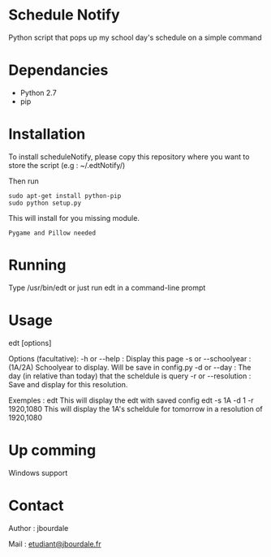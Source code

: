 # Schedule Notify

Python script that pops up my school day's schedule on a simple command

# Dependancies

  - Python 2.7
  - pip
  
# Installation
  
  To install scheduleNotify, please copy this repository where you want to store the script (e.g : ~/.edtNotify/)
  
  Then run
  
    sudo apt-get install python-pip
    sudo python setup.py

  This will install for you missing module. 
  
    Pygame and Pillow needed

# Running
 
 Type /usr/bin/edt or just run edt in a command-line prompt

# Usage

 edt [options]

 Options (facultative): 
  -h or --help : Display this page
  -s or --schoolyear : (1A/2A) Schoolyear to display. Will be save in config.py 
  -d or --day : The day (in relative than today) that the scheldule is query
  -r or --resolution : Save and display for this resolution.

 Exemples : 
  edt
    This will display the edt with saved config
  edt -s 1A -d 1 -r 1920,1080
    This will display the 1A's scheldule for tomorrow in a resolution of 1920,1080
 
# Up comming

  Windows support
 
# Contact

  Author : jbourdale
  
  Mail : etudiant@jbourdale.fr
